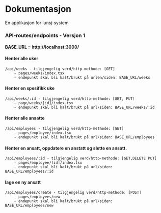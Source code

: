 # Dokumentasjon

En applikasjon for lunsj-system

### API-routes/endpoints - Versjon 1

#### BASE_URL = http://localhost:3000/

#### Henter alle uker
```
/api/weeks - tilgjengelig verd/http-methode: [GET]
    - pages/weeks/index.tsx
    - endepunkt skal bli kalt/brukt på urlen/siden: BASE_URL/weeks
```

#### Henter en spesifikk uke
```
/api/weeks/:id - tilgjengelig verd/http-methode: [GET, PUT]
    - page/weeks/[id]/index.tsx
    - endepunkt skal bli kalt/brukt på url/siden: BASE_URL/weeks/:id
```

#### Henter alle ansatte
```
/api/employees - tilgjengelig verd/http-methode: [GET]
    - pages/employee/index.tsx
    - endepunkt skal bli kalt/brukt på url/siden: BASE_URL/employees
```

#### Henter en ansatt, oppdatere en anstatt og slette en ansatt.
```
/api/employees/:id - tilgjengelig verd/http-methode: [GET,DELETE PUT]
    - pages/employee/[id]/index.tsx
    - endepunkt skal bli kalt/brukt på url/siden: BASE_URL/employees/:id
```
#### lage en ny ansatt
```
/api/employees/create - tilgjengelig verd/http-methode: [POST]
    - pages/employees/new
    - endepunkt skal bli kalt/brukt på url/siden: BASE_URL/employees/new
```
